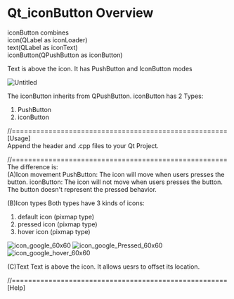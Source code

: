 # Qt_iconButton Overview
iconButton combines   
icon(QLabel as iconLoader)  
text(QLabel as iconText)  
iconButton(QPushButton as iconButton)

Text is above the icon. It has PushButton and IconButton modes

![Untitled](https://user-images.githubusercontent.com/49277601/124438876-50d1b980-ddab-11eb-9d29-0328d0f45583.png)

The iconButton inherits from QPushButton.
iconButton has 2 Types:  
1. PushButton
2. iconButton 

//=====================================================   
[Usage]   
Append the header and .cpp files to your Qt Project.


//=====================================================     
The difference is:  
(A)Icon movement
PushButton: The icon will move when users presses the button.
iconButton: The icon will not move when users presses the button. The button doesn't represent the pressed behavior.

(B)Icon types
Both types have 3 kinds of icons:
1. default icon (pixmap type)
2. pressed icon (pixmap type)
3. hover icon   (pixmap type) 
  
![icon_google_60x60](https://user-images.githubusercontent.com/49277601/124498635-40433280-ddef-11eb-8847-f9aa7c1db0bc.png)
![icon_google_Pressed_60x60](https://user-images.githubusercontent.com/49277601/124499113-0de60500-ddf0-11eb-8b75-39e75a1cf74f.png)
![icon_google_hover_60x60](https://user-images.githubusercontent.com/49277601/124499116-10485f00-ddf0-11eb-84c4-15d246a678d0.png)


(C)Text
Text is above the icon. It allows uesrs to offset its location.

//=====================================================     
[Help]







